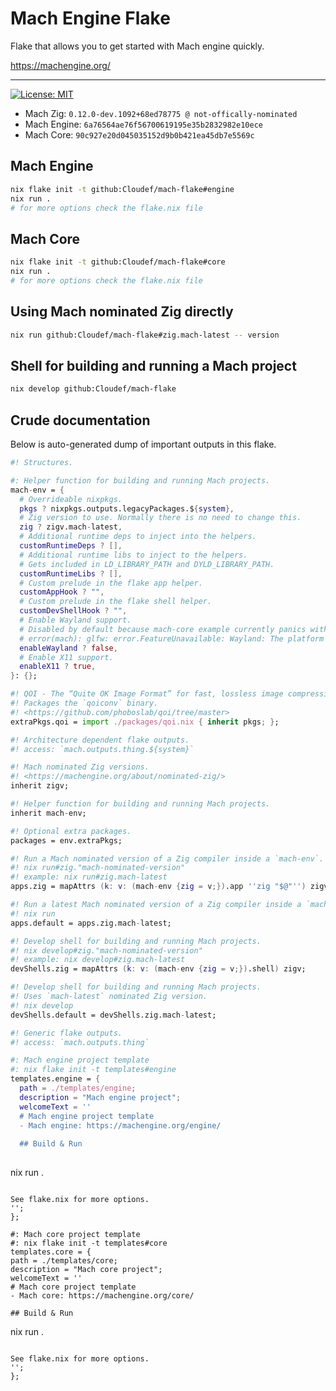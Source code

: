 # Mach Engine Flake

Flake that allows you to get started with Mach engine quickly.

https://machengine.org/

---

[![License: MIT](https://img.shields.io/badge/License-MIT-yellow.svg)](https://opensource.org/licenses/MIT)

* Mach Zig: `0.12.0-dev.1092+68ed78775 @ not-offically-nominated`
* Mach Engine: `6a76564ae76f56700619195e35b2832982e10ece`
* Mach Core: `90c927e20d045035152d9b0b421ea45db7e5569c`

## Mach Engine

```bash
nix flake init -t github:Cloudef/mach-flake#engine
nix run .
# for more options check the flake.nix file
```

## Mach Core

```bash
nix flake init -t github:Cloudef/mach-flake#core
nix run .
# for more options check the flake.nix file
```

## Using Mach nominated Zig directly

```bash
nix run github:Cloudef/mach-flake#zig.mach-latest -- version
```

## Shell for building and running a Mach project

```bash
nix develop github:Cloudef/mach-flake
```

## Crude documentation

Below is auto-generated dump of important outputs in this flake.

```nix
#! Structures.

#: Helper function for building and running Mach projects.
mach-env = {
  # Overrideable nixpkgs.
  pkgs ? nixpkgs.outputs.legacyPackages.${system},
  # Zig version to use. Normally there is no need to change this.
  zig ? zigv.mach-latest,
  # Additional runtime deps to inject into the helpers.
  customRuntimeDeps ? [],
  # Additional runtime libs to inject to the helpers.
  # Gets included in LD_LIBRARY_PATH and DYLD_LIBRARY_PATH.
  customRuntimeLibs ? [],
  # Custom prelude in the flake app helper.
  customAppHook ? "",
  # Custom prelude in the flake shell helper.
  customDevShellHook ? "",
  # Enable Wayland support.
  # Disabled by default because mach-core example currently panics with:
  # error(mach): glfw: error.FeatureUnavailable: Wayland: The platform does not provide the window position
  enableWayland ? false,
  # Enable X11 support.
  enableX11 ? true,
}: {};

#! QOI - The “Quite OK Image Format” for fast, lossless image compression
#! Packages the `qoiconv` binary.
#! <https://github.com/phoboslab/qoi/tree/master>
extraPkgs.qoi = import ./packages/qoi.nix { inherit pkgs; };

#! Architecture dependent flake outputs.
#! access: `mach.outputs.thing.${system}`

#! Mach nominated Zig versions.
#! <https://machengine.org/about/nominated-zig/>
inherit zigv;

#! Helper function for building and running Mach projects.
inherit mach-env;

#! Optional extra packages.
packages = env.extraPkgs;

#! Run a Mach nominated version of a Zig compiler inside a `mach-env`.
#! nix run#zig."mach-nominated-version"
#! example: nix run#zig.mach-latest
apps.zig = mapAttrs (k: v: (mach-env {zig = v;}).app ''zig "$@"'') zigv;

#! Run a latest Mach nominated version of a Zig compiler inside a `mach-env`.
#! nix run
apps.default = apps.zig.mach-latest;

#! Develop shell for building and running Mach projects.
#! nix develop#zig."mach-nominated-version"
#! example: nix develop#zig.mach-latest
devShells.zig = mapAttrs (k: v: (mach-env {zig = v;}).shell) zigv;

#! Develop shell for building and running Mach projects.
#! Uses `mach-latest` nominated Zig version.
#! nix develop
devShells.default = devShells.zig.mach-latest;

#! Generic flake outputs.
#! access: `mach.outputs.thing`

#: Mach engine project template
#: nix flake init -t templates#engine
templates.engine = {
  path = ./templates/engine;
  description = "Mach engine project";
  welcomeText = ''
  # Mach engine project template
  - Mach engine: https://machengine.org/engine/
  
  ## Build & Run
  
  ```
  nix run .
  ```
  
  See flake.nix for more options.
  '';
};

#: Mach core project template
#: nix flake init -t templates#core
templates.core = {
  path = ./templates/core;
  description = "Mach core project";
  welcomeText = ''
  # Mach core project template
  - Mach core: https://machengine.org/core/
  
  ## Build & Run
  
  ```
  nix run .
  ```
  
  See flake.nix for more options.
  '';
};
```
